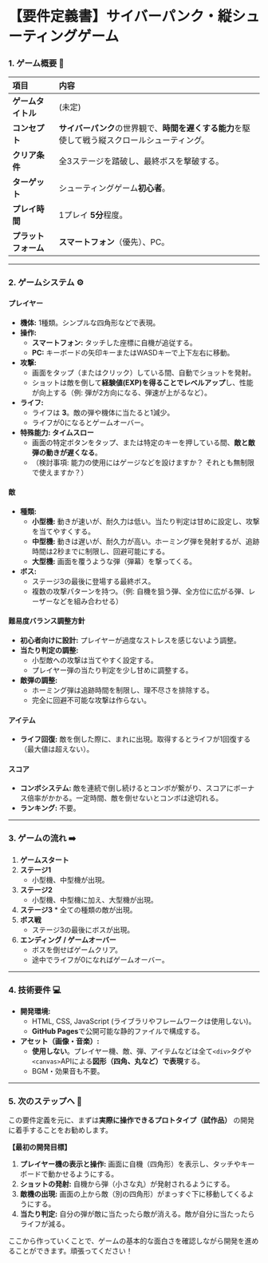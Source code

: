 # 【要件定義書】サイバーパンク・縦シューティングゲーム

### 1. ゲーム概要 📜

| 項目 | 内容 |
| :--- | :--- |
| **ゲームタイトル** | (未定) |
| **コンセプト** | **サイバーパンク**の世界観で、**時間を遅くする能力**を駆使して戦う縦スクロールシューティング。 |
| **クリア条件** | 全3ステージを踏破し、最終ボスを撃破する。 |
| **ターゲット** | シューティングゲーム**初心者**。 |
| **プレイ時間** | 1プレイ **5分**程度。 |
| **プラットフォーム** | **スマートフォン**（優先）、PC。 |

---

### 2. ゲームシステム ⚙️

#### **プレイヤー**
* **機体:** 1種類。シンプルな四角形などで表現。
* **操作:**
    * **スマートフォン:** タッチした座標に自機が追従する。
    * **PC:** キーボードの矢印キーまたはWASDキーで上下左右に移動。
* **攻撃:**
    * 画面をタップ（またはクリック）している間、自動でショットを発射。
    * ショットは敵を倒して**経験値(EXP)**を得ることで**レベルアップ**し、性能が向上する（例: 弾が2方向になる、弾速が上がるなど）。
* **ライフ:**
    * ライフは **3**。敵の弾や機体に当たると1減少。
    * ライフが0になるとゲームオーバー。
* **特殊能力: タイムスロー**
    * 画面の特定ボタンをタップ、または特定のキーを押している間、**敵と敵弾の動きが遅くなる**。
    * （検討事項: 能力の使用にはゲージなどを設けますか？ それとも無制限で使えますか？）

#### **敵**
* **種類:**
    * **小型機:** 動きが速いが、耐久力は低い。当たり判定は甘めに設定し、攻撃を当てやすくする。
    * **中型機:** 動きは遅いが、耐久力が高い。ホーミング弾を発射するが、追跡時間は2秒までに制限し、回避可能にする。
    * **大型機:** 画面を覆うような弾（弾幕）を撃ってくる。
* **ボス:**
    * ステージ3の最後に登場する最終ボス。
    * 複数の攻撃パターンを持つ。（例: 自機を狙う弾、全方位に広がる弾、レーザーなどを組み合わせる）

#### **難易度バランス調整方針**
* **初心者向けに設計:** プレイヤーが過度なストレスを感じないよう調整。
* **当たり判定の調整:** 
    * 小型敵への攻撃は当てやすく設定する。
    * プレイヤー弾の当たり判定を少し甘めに調整する。
* **敵弾の調整:**
    * ホーミング弾は追跡時間を制限し、理不尽さを排除する。
    * 完全に回避不可能な攻撃は作らない。

#### **アイテム**
* **ライフ回復:** 敵を倒した際に、まれに出現。取得するとライフが1回復する（最大値は超えない）。

#### **スコア**
* **コンボシステム:** 敵を連続で倒し続けるとコンボが繋がり、スコアにボーナス倍率がかかる。一定時間、敵を倒せないとコンボは途切れる。
* **ランキング:** 不要。

---

### 3. ゲームの流れ ➡️

1.  **ゲームスタート**
2.  **ステージ1**
    * 小型機、中型機が出現。
3.  **ステージ2**
    * 小型機、中型機に加え、大型機が出現。
4.    **ステージ3**
    * 全ての種類の敵が出現。
5.  **ボス戦**
    * ステージ3の最後にボスが出現。
6.  **エンディング / ゲームオーバー**
    * ボスを倒せばゲームクリア。
    * 途中でライフが0になればゲームオーバー。

---

### 4. 技術要件 💻

* **開発環境:**
    * HTML, CSS, JavaScript (ライブラリやフレームワークは使用しない)。
    * **GitHub Pages**で公開可能な静的ファイルで構成する。
* **アセット（画像・音楽）:**
    * **使用しない**。プレイヤー機、敵、弾、アイテムなどは全て`<div>`タグや`<canvas>`APIによる**図形（四角、丸など）で表現**する。
    * BGM・効果音も不要。

---

### 5. 次のステップへ 🚀

この要件定義を元に、まずは**実際に操作できるプロトタイプ（試作品）** の開発に着手することをお勧めします。

**【最初の開発目標】**
1.  **プレイヤー機の表示と操作:** 画面に自機（四角形）を表示し、タッチやキーボードで動かせるようにする。
2.  **ショットの発射:** 自機から弾（小さな丸）が発射されるようにする。
3.  **敵機の出現:** 画面の上から敵（別の四角形）がまっすぐ下に移動してくるようにする。
4.  **当たり判定:** 自分の弾が敵に当たったら敵が消える。敵が自分に当たったらライフが減る。

ここから作っていくことで、ゲームの基本的な面白さを確認しながら開発を進めることができます。頑張ってください！
